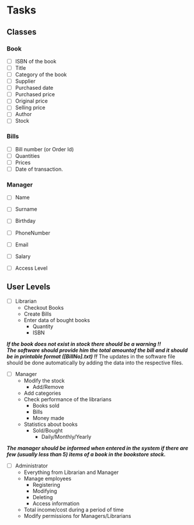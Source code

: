 # Tasks
## Classes
### Book
- [ ] ISBN of the book
- [ ] Title 
- [ ] Category of the book 
- [ ] Supplier
- [ ] Purchased date
- [ ] Purchased price 
- [ ] Original price
- [ ] Selling price
- [ ] Author
- [ ] Stock
### Bills
- [ ] Bill number (or Order Id) 
- [ ] Quantities
- [ ] Prices
- [ ] Date of transaction. 
### Manager
- [ ] Name
- [ ] Surname
- [ ] Birthday
- [ ] PhoneNumber
- [ ] Email
- [ ] Salary
- [ ] Access Level


## User Levels

-[ ] Librarian
    - Checkout Books
    - Create Bills
    - Enter data of bought books
      - Quantity
      - ISBN

**_If the book does not exist in stock there should be a warning !!_**
<br /> **_The software should provide him the total amountof the bill and it should be in printable format ([BillNo].txt) !!_**
The updates in the software file should be done  automatically by adding the data into the respective files.


-[ ] Manager
  - Modify the stock
    - Add/Remove
  - Add categories
  - Check performance of the librarians
    - Books sold
    - Bills
    - Money made
  - Statistics about books
    - Sold/Bought
      - Daily/Monthly/Yearly

**_The manager should  be informed when entered in the system if there are few (usually less than 5) items of a book in the bookstore stock._**

- [ ] Administrator
  - Everything from Librarian and Manager
  - Manage employees
    - Registering
    - Modifying
    - Deleting
    - Access information
  - Total income/cost during a period of time
  - Modify permissions for Managers/Librarians
